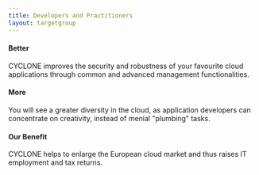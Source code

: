 ```yaml
---
title: Developers and Practitioners
layout: targetgroup
---
```



#### Better

CYCLONE improves the security and robustness of your favourite cloud applications through common and advanced management functionalities.

#### More

You will see a greater diversity in the cloud, as application developers can concentrate on creativity, instead of menial "plumbing" tasks.

#### Our Benefit

CYCLONE helps to enlarge the European cloud market and thus raises IT employment and tax returns.
